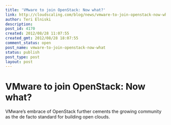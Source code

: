 ```yaml
---
title: 'VMware to join OpenStack: Now what?'
link: http://cloudscaling.com/blog/news/vmware-to-join-openstack-now-what/
author: Teri Elniski
description: 
post_id: 4170
created: 2012/08/28 11:07:55
created_gmt: 2012/08/28 18:07:55
comment_status: open
post_name: vmware-to-join-openstack-now-what
status: publish
post_type: post
layout: post
---
```


# VMware to join OpenStack: Now what?

VMware’s embrace of OpenStack further cements the growing community as the de facto standard for building open clouds.